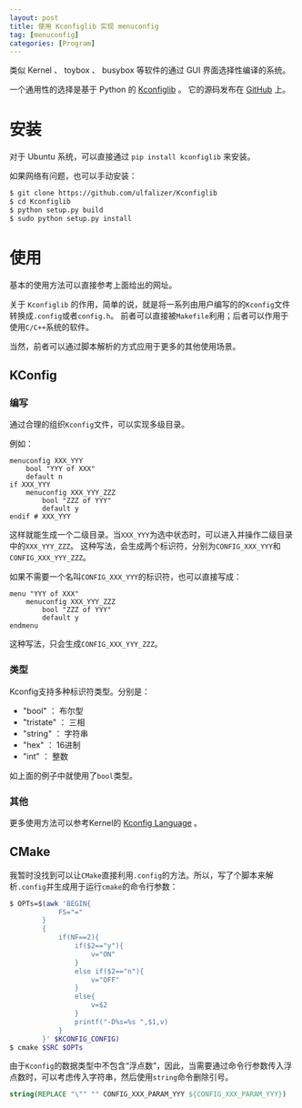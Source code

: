 ```yaml
---
layout: post
title: 使用 Kconfiglib 实现 menuconfig
tag: [menuconfig]
categories: [Program]
---
```


<!--break-->

类似 Kernel 、 toybox 、 busybox 等软件的通过 GUI 界面选择性编译的系统。

一个通用性的选择是基于 Python 的 [Kconfiglib](https://pypi.org/project/kconfiglib/) 。
它的源码发布在 [GitHub](https://github.com/ulfalizer/Kconfiglib) 上。

# 安装

对于 Ubuntu 系统，可以直接通过  `pip install kconfiglib` 来安装。

如果网络有问题，也可以手动安装：

```bash
$ git clone https://github.com/ulfalizer/Kconfiglib
$ cd Kconfiglib
$ python setup.py build
$ sudo python setup.py install
```

# 使用

基本的使用方法可以直接参考上面给出的网址。

关于 `Kconfiglib` 的作用，简单的说，就是将一系列由用户编写的的`Kconfig`文件转换成`.config`或者`config.h`。
前者可以直接被`Makefile`利用；后者可以作用于使用`C/C++`系统的软件。

当然，前者可以通过脚本解析的方式应用于更多的其他使用场景。

## KConfig

### 编写

通过合理的组织`Kconfig`文件，可以实现多级目录。

例如：

```menuconfig
menuconfig XXX_YYY
    bool "YYY of XXX"
    default n
if XXX_YYY
    menuconfig XXX_YYY_ZZZ
        bool "ZZZ of YYY"
        default y
endif # XXX_YYY
```

这样就能生成一个二级目录。当`XXX_YYY`为选中状态时，可以进入并操作二级目录中的`XXX_YYY_ZZZ`。
这种写法，会生成两个标识符，分别为`CONFIG_XXX_YYY`和`CONFIG_XXX_YYY_ZZZ`。

如果不需要一个名叫`CONFIG_XXX_YYY`的标识符，也可以直接写成：

```menuconfig
menu "YYY of XXX"
    menuconfig XXX_YYY_ZZZ
        bool "ZZZ of YYY"
        default y
endmenu
```

这种写法，只会生成`CONFIG_XXX_YYY_ZZZ`。

### 类型

Kconfig支持多种标识符类型。分别是：

* "bool" ： 布尔型
* "tristate" ： 三相
* "string" ： 字符串
* "hex" ： 16进制
* "int" ： 整数

如上面的例子中就使用了`bool`类型。

### 其他

更多使用方法可以参考Kernel的 [Kconfig Language](https://www.kernel.org/doc/html/latest/kbuild/kconfig-language.html) 。

## CMake

我暂时没找到可以让`CMake`直接利用`.config`的方法。所以，写了个脚本来解析`.config`并生成用于运行`cmake`的命令行参数：

```bash
$ OPTs=$(awk 'BEGIN{
            FS="="
        }
        {
            if(NF==2){
                if($2=="y"){
                    v="ON"
                }
                else if($2=="n"){
                    v="OFF"
                }
                else{
                    v=$2
                }
                printf("-D%s=%s ",$1,v)
            }
        }' $KCONFIG_CONFIG)
$ cmake $SRC $OPTs
```

由于`Kconfig`的数据类型中不包含“浮点数”，因此，当需要通过命令行参数传入浮点数时，可以考虑传入字符串，然后使用`string`命令删除引号。

```cmake
string(REPLACE "\"" "" CONFIG_XXX_PARAM_YYY ${CONFIG_XXX_PARAM_YYY})
```
